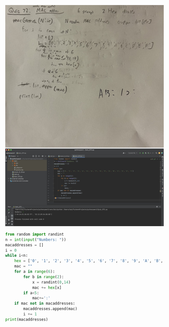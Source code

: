 ![](https://github.com/KaiFig/year_2/blob/main/quizzes/Quiz_072.jpg)
![](https://github.com/KaiFig/year_2/blob/main/quizzes/Quiz_072_test.jpg)
```.py
from random import randint
n = int(input("Numbers: "))
macaddresses = []
i = 0
while i<n:
    hex = ['0', '1', '2', '3', '4', '5', '6', '7', '8', '9', 'A', 'B', 'C', 'D', 'E', 'F']
    mac = ""
    for a in range(6):
        for b in range(2):
            x = randint(0,14)
            mac += hex[x]
        if a<5:
            mac+=':'
    if mac not in macaddresses:
        macaddresses.append(mac)
        i += 1
print(macaddresses)

```
